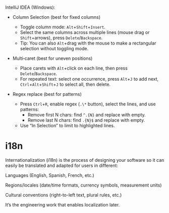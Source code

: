 IntelliJ IDEA (Windows):

- Column Selection (best for fixed columns)
    - Toggle column mode: `Alt`+`Shift`+`Insert`.
    - Select the same columns across multiple lines (mouse drag or `Shift`+arrows), press `Delete`/`Backspace`.
    - Tip: You can also `Alt`+drag with the mouse to make a rectangular selection without toggling mode.

- Multi‑caret (best for uneven positions)
    - Place carets with `Alt`+click on each line, then press `Delete`/`Backspace`.
    - For repeated text: select one occurrence, press `Alt`+`J` to add next, `Ctrl`+`Alt`+`Shift`+`J` to select all, then delete.

- Regex replace (best for patterns)
    - Press `Ctrl`+`R`, enable regex (`.\*` button), select the lines, and use patterns:
        - Remove first N chars: find `^.{N}` and replace with empty.
        - Remove last N chars: find `.{N}$` and replace with empty.
    - Use “In Selection” to limit to highlighted lines.

# i18n

Internationalization (i18n) is the process of designing your software so it can easily be translated and adapted for users in different:

Languages (English, Spanish, French, etc.)

Regions/locales (date/time formats, currency symbols, measurement units)

Cultural conventions (right-to-left text, plural rules, etc.)

It’s the engineering work that enables localization later.